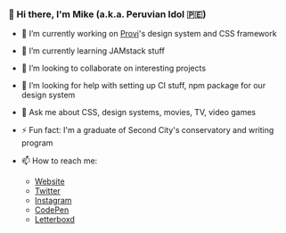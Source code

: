 ### 👋 Hi there, I'm Mike (a.k.a. Peruvian Idol 🇵🇪)

- 🔭 I’m currently working on [Provi](https://provi.com)'s design system and CSS framework
- 🌱 I’m currently learning JAMstack stuff
- 👯 I’m looking to collaborate on interesting projects
- 🤔 I’m looking for help with setting up CI stuff, npm package for our design system
- 💬 Ask me about CSS, design systems, movies, TV, video games
- ⚡ Fun fact: I'm a graduate of Second City's conservatory and writing program

- 📫 How to reach me: 
  - [Website](https://mikeaparicio.com)
  - [Twitter](https://twitter.com/peruvianidol)
  - [Instagram](https://instagram.com/peruvianidol)
  - [CodePen](https://codepen.io/peruvianidol)
  - [Letterboxd](https://letterboxd.io/peruvianidol)
